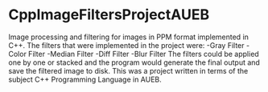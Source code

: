 # CppImageFiltersProjectAUEB

Image processing and filtering for images in PPM format implemented in C++. The filters that were implemented in the project were:
-Gray Filter
-Color Filter
-Median Filter
-Diff Filter
-Blur Filter
The filters could be applied one by one or stacked and the program would generate the final output and save the filtered image to disk. This was a project written in terms of the subject C++ Programming Language in AUEB.
